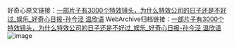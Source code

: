 好奇心原文链接：[一部片子有3000个特效镜头，为什么特效公司的日子还是不好过_娱乐_好奇心日报-孙今泾 温欣语](https://www.qdaily.com/articles/12137.html)
WebArchive归档链接：[一部片子有3000个特效镜头，为什么特效公司的日子还是不好过_娱乐_好奇心日报-孙今泾 温欣语](http://web.archive.org/web/20181006075856/http://www.qdaily.com:80/articles/12137.html)
![image](http://ww3.sinaimg.cn/large/007d5XDply1g3x0gns3b8j30u04zoqv5)